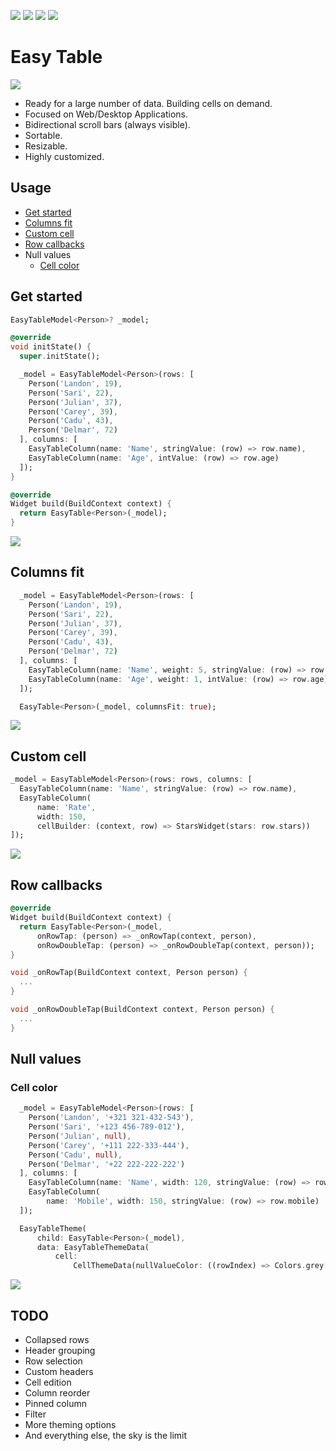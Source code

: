 [![](https://img.shields.io/pub/v/easy_table.svg)](https://pub.dev/packages/easy_table) [![](https://img.shields.io/badge/demo-try%20it%20out-blue)](https://caduandrade.github.io/easy_table_flutter_demo/) [![](https://img.shields.io/badge/Flutter-%E2%9D%A4-red)](https://flutter.dev/) ![](https://img.shields.io/badge/final%20version-as%20soon%20as%20possible-blue)

# Easy Table

![](https://caduandrade.github.io/easy_table_flutter/easy_table_v2.png)

* Ready for a large number of data. Building cells on demand.
* Focused on Web/Desktop Applications.
* Bidirectional scroll bars (always visible).
* Sortable.
* Resizable.
* Highly customized.

## Usage

* [Get started](#get-started)
* [Columns fit](#columns-fit)
* [Custom cell](#custom-cell)
* [Row callbacks](#row-callbacks)
* Null values
  * [Cell color](#cell-color)

## Get started

```dart
EasyTableModel<Person>? _model;

@override
void initState() {
  super.initState();

  _model = EasyTableModel<Person>(rows: [
    Person('Landon', 19),
    Person('Sari', 22),
    Person('Julian', 37),
    Person('Carey', 39),
    Person('Cadu', 43),
    Person('Delmar', 72)
  ], columns: [
    EasyTableColumn(name: 'Name', stringValue: (row) => row.name),
    EasyTableColumn(name: 'Age', intValue: (row) => row.age)
  ]);
}

@override
Widget build(BuildContext context) {
  return EasyTable<Person>(_model);
}
```

![](https://caduandrade.github.io/easy_table_flutter/get_started_v2.png)

## Columns fit

```dart
  _model = EasyTableModel<Person>(rows: [
    Person('Landon', 19),
    Person('Sari', 22),
    Person('Julian', 37),
    Person('Carey', 39),
    Person('Cadu', 43),
    Person('Delmar', 72)
  ], columns: [
    EasyTableColumn(name: 'Name', weight: 5, stringValue: (row) => row.name),
    EasyTableColumn(name: 'Age', weight: 1, intValue: (row) => row.age)
  ]);
```

```dart
  EasyTable<Person>(_model, columnsFit: true);
```

![](https://caduandrade.github.io/easy_table_flutter/columns_fit_v1.png)

## Custom cell

```dart
_model = EasyTableModel<Person>(rows: rows, columns: [
  EasyTableColumn(name: 'Name', stringValue: (row) => row.name),
  EasyTableColumn(
      name: 'Rate',
      width: 150,
      cellBuilder: (context, row) => StarsWidget(stars: row.stars))
]);
```

![](https://caduandrade.github.io/easy_table_flutter/custom_cell_v2.png)

## Row callbacks

```dart
@override
Widget build(BuildContext context) {
  return EasyTable<Person>(_model,
      onRowTap: (person) => _onRowTap(context, person),
      onRowDoubleTap: (person) => _onRowDoubleTap(context, person));
}

void _onRowTap(BuildContext context, Person person) {
  ...
}

void _onRowDoubleTap(BuildContext context, Person person) {
  ...
}
```

## Null values

### Cell color

```dart
  _model = EasyTableModel<Person>(rows: [
    Person('Landon', '+321 321-432-543'),
    Person('Sari', '+123 456-789-012'),
    Person('Julian', null),
    Person('Carey', '+111 222-333-444'),
    Person('Cadu', null),
    Person('Delmar', '+22 222-222-222')
  ], columns: [
    EasyTableColumn(name: 'Name', width: 120, stringValue: (row) => row.name),
    EasyTableColumn(
        name: 'Mobile', width: 150, stringValue: (row) => row.mobile)
  ]);
```

```dart
  EasyTableTheme(
      child: EasyTable<Person>(_model),
      data: EasyTableThemeData(
          cell:
              CellThemeData(nullValueColor: ((rowIndex) => Colors.grey[300]))));
```

![](https://caduandrade.github.io/easy_table_flutter/null_cell_color_v1.png)

## TODO

* Collapsed rows
* Header grouping
* Row selection
* Custom headers
* Cell edition
* Column reorder
* Pinned column
* Filter
* More theming options
* And everything else, the sky is the limit